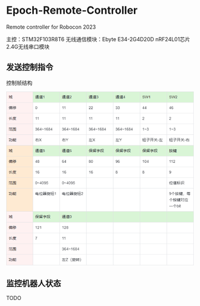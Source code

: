 # Epoch-Remote-Controller

Remote controller for Robocon 2023

主控：STM32F103R8T6
无线通信模块：Ebyte E34-2G4D20D nRF24L01芯片2.4G无线串口模块

## 发送控制指令
控制帧结构

![控制帧结构](img/control_frame.png)

## 监控机器人状态
TODO
